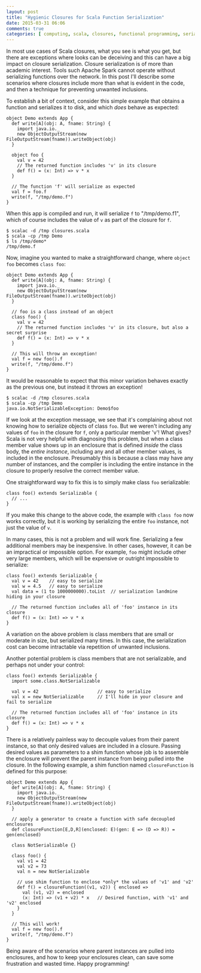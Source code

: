 ```yaml
---
layout: post
title: "Hygienic Closures for Scala Function Serialization"
date: 2015-03-31 06:06
comments: true
categories: [ computing, scala, closures, functional programming, serialization, spark ]
---
```

In most use cases of Scala closures, what you see is what you get, but there are exceptions where looks can be deceiving and this can have a big impact on closure serialization.  Closure serialization is of more than academic interest.  Tools such Apache Spark cannot operate without serializing functions over the network.  In this post I'll describe some scenarios where closures include more than what is evident in the code, and then a technique for preventing unwanted inclusions.

To establish a bit of context, consider this simple example that obtains a function and serializes it to disk, and which _does_ behave as expected:

    object Demo extends App {
      def write[A](obj: A, fname: String) {
        import java.io._
        new ObjectOutputStream(new FileOutputStream(fname)).writeObject(obj)
      }

      object foo {
        val v = 42
        // The returned function includes 'v' in its closure
        def f() = (x: Int) => v * x
      }

      // The function 'f' will serialize as expected
      val f = foo.f
      write(f, "/tmp/demo.f")
    }

When this app is compiled and run, it will serialize `f` to "/tmp/demo.f1", which of course includes the value of `v` as part of the closure for `f`.

    $ scalac -d /tmp closures.scala
    $ scala -cp /tmp Demo
    $ ls /tmp/demo*
    /tmp/demo.f

Now, imagine you wanted to make a straightforward change, where `object foo` becomes `class foo`:

    object Demo extends App {
      def write[A](obj: A, fname: String) {
        import java.io._
        new ObjectOutputStream(new FileOutputStream(fname)).writeObject(obj)
      }

      // foo is a class instead of an object
      class foo() {
        val v = 42
        // The returned function includes 'v' in its closure, but also a secret surprise
        def f() = (x: Int) => v * x
      }

      // This will throw an exception!
      val f = new foo().f
      write(f, "/tmp/demo.f")
    }

It would be reasonable to expect that this minor variation behaves exactly as the previous one, but instead it throws an exception!

    $ scalac -d /tmp closures.scala
    $ scala -cp /tmp Demo
    java.io.NotSerializableException: Demo$foo

If we look at the exception message, we see that it's complaining about not knowing how to serialize objects of class `foo`.  But we weren't including any values of `foo` in the closure for `f`, only a particular member 'v'!  What gives?  Scala is not very helpful with diagnosing this problem, but when a class member value shows up in an enclosure that is defined _inside_ the class body, the _entire instance_, including any and all other member values, is included in the enclosure.  Presumably this is because a class may have any number of instances, and the compiler is including the entire instance in the closure to properly resolve the correct member value.

One straightforward way to fix this is to simply make class `foo` serializable:

    class foo() extends Serializable {
      // ...
    }

If you make this change to the above code, the example with `class foo` now works correctly, but it is working by serializing the entire `foo` instance, not just the value of `v`.   

In many cases, this is not a problem and will work fine.  Serializing a few additional members may be inexpensive.  In other cases, however, it can be an impractical or impossible option.  For example, `foo` might include other very large members, which will be expensive or outright impossible to serialize:

    class foo() extends Serializable {
      val v = 42    // easy to serialize
      val w = 4.5   // easy to serialize
      val data = (1 to 1000000000).toList  // serialization landmine hiding in your closure

      // The returned function includes all of 'foo' instance in its closure
      def f() = (x: Int) => v * x
    }

A variation on the above problem is class members that are small or moderate in size, but serialized many times.  In this case, the serialization cost can become intractable via repetition of unwanted inclusions.

Another potential problem is class members that are not serializable, and perhaps not under your control:

    class foo() extends Serializable {
      import some.class.NotSerializable

      val v = 42                      // easy to serialize
      val x = new NotSerializable     // I'll hide in your closure and fail to serialize

      // The returned function includes all of 'foo' instance in its closure
      def f() = (x: Int) => v * x
    }

There is a relatively painless way to decouple values from their parent instance, so that only desired values are included in a closure.  Passing desired values as parameters to a shim function whose job is to assemble the enclosure will prevent the parent instance from being pulled into the closure.  In the following example, a shim function named `closureFunction` is defined for this purpose:

    object Demo extends App {
      def write[A](obj: A, fname: String) {
        import java.io._
        new ObjectOutputStream(new FileOutputStream(fname)).writeObject(obj)
      }

      // apply a generator to create a function with safe decoupled enclosures
      def closureFunction[E,D,R](enclosed: E)(gen: E => (D => R)) = gen(enclosed)

      class NotSerializable {}

      class foo() {
        val v1 = 42
        val v2 = 73
        val n = new NotSerializable

        // use shim function to enclose *only* the values of 'v1' and 'v2'
        def f() = closureFunction((v1, v2)) { enclosed =>
          val (v1, v2) = enclosed
          (x: Int) => (v1 + v2) * x   // Desired function, with 'v1' and 'v2' enclosed
        }
      }

      // This will work!
      val f = new foo().f
      write(f, "/tmp/demo.f")
    }

Being aware of the scenarios where parent instances are pulled into enclosures, and how to keep your enclosures clean, can save some frustration and wasted time.  Happy programming!
